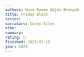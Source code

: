 ```yaml
---
authors: Nana Kwame Adjei-Brenyah
title: Friday Black
series:
narrators: Corey Allen
vibe:
summary:
rating: 🫳
finished: 2023-01-13
year: 2023
---
```

